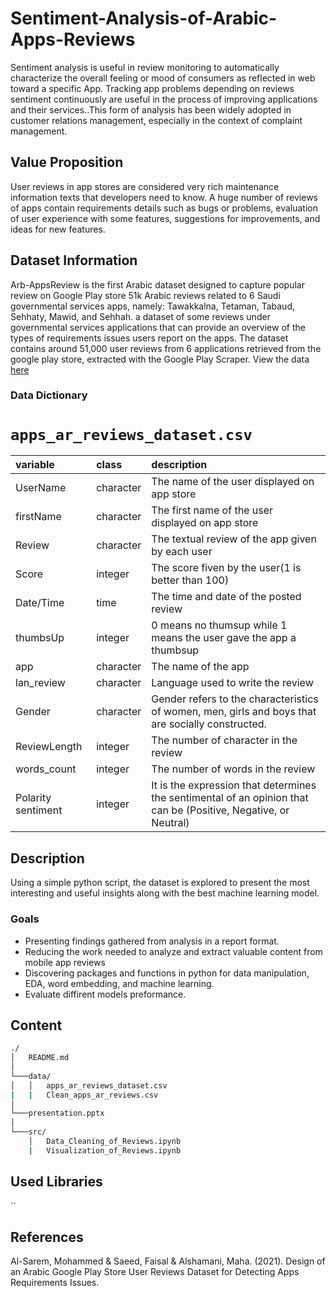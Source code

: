 # Sentiment-Analysis-of-Arabic-Apps-Reviews
Sentiment analysis is useful in review monitoring to automatically characterize the overall feeling or mood of consumers as reflected in web toward a specific App. Tracking app problems depending on reviews sentiment continuously are useful in the process of improving applications and their services..This form of analysis has been widely adopted in customer relations management, especially in the context of complaint management.

## Value Proposition

User reviews in app stores are considered very rich maintenance
information texts that developers need to know. A huge number of reviews of
apps contain requirements details such as bugs or problems, evaluation of user
experience with some features, suggestions for improvements, and ideas for new
features.

## Dataset Information
Arb-AppsReview is the first Arabic dataset designed to capture popular review on
Google Play store 51k Arabic reviews related to 6 Saudi governmental services apps,
namely: Tawakkalna, Tetaman, Tabaud, Sehhaty, Mawid, and Sehhah.
a dataset of some reviews under governmental services applications that can provide an overview
of the types of requirements issues users report on the apps. The dataset contains
around 51,000 user reviews from 6 applications retrieved from the google play
store, extracted with the  Google Play Scraper. 
View the data [here](https://github.com/Arb-AppsReview/Arb-AppsReview)

### Data Dictionary

# `apps_ar_reviews_dataset.csv`

|variable  |class     |description |
|:---------|:---------|:-----------|
|UserName   |character | The name of the user displayed on app store  |
|firstName |character | The first name of the user displayed on app store  |
|Review  |character | The textual review of the app given by each user |
|Score |integer   | The score fiven by the user(1 is better than 100) |
|Date/Time   |time    | The time and date of the posted review |
|thumbsUp   |integer   | 0 means no thumsup while 1 means the user gave the app a thumbsup     |
|app      |character   | The name of the app |
|lan_review      |character   | Language used to write the review|
|Gender       |character    | Gender refers to the characteristics of women, men, girls and boys that are socially constructed. |
|ReviewLength |integer    | The number of character in the review |
|words_count |integer    | The number of words in the review |
|Polarity sentiment |integer    | It is the expression that determines the sentimental of an opinion that can be (Positive, Negative, or Neutral) |

## Description

Using a simple python script, the dataset is explored to present the most interesting and useful insights along with the best machine learning model.
### Goals
- Presenting findings gathered from analysis in a report format.
- Reducing the work needed to analyze and extract valuable content from mobile
app reviews
- Discovering packages and functions in python for data manipulation, EDA, word embedding, and machine learning.
- Evaluate diffirent models preformance.

## Content 

```bash
./
│   README.md
│   
└───data/
│   │   apps_ar_reviews_dataset.csv
|   |   Clean_apps_ar_reviews.csv
│   
└───presentation.pptx
│   
└───src/
    │   Data_Cleaning_of_Reviews.ipynb
    |   Visualization_of_Reviews.ipynb
```

## Used Libraries
``

## References
Al-Sarem, Mohammed & Saeed, Faisal & Alshamani, Maha. (2021). Design of an Arabic Google Play Store User Reviews Dataset for Detecting Apps Requirements Issues. 
